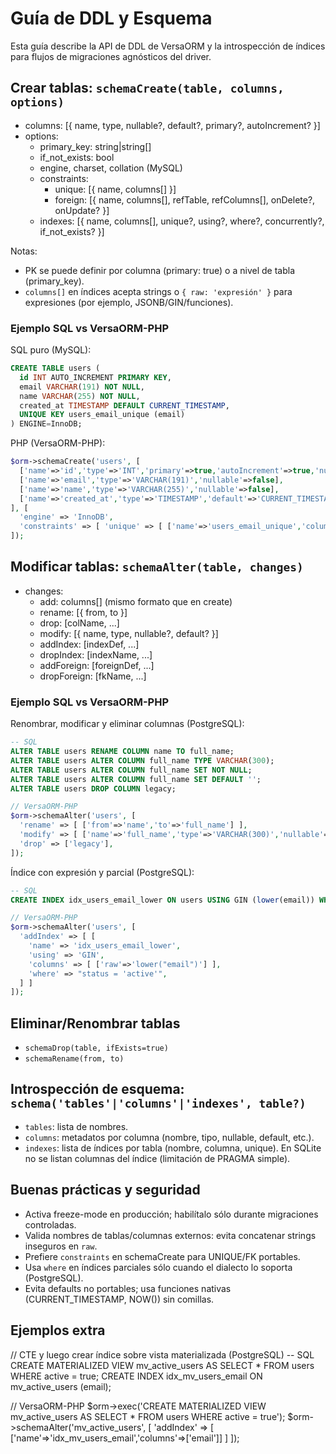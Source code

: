 # Guía de DDL y Esquema

Esta guía describe la API de DDL de VersaORM y la introspección de índices para flujos de migraciones agnósticos del driver.

## Crear tablas: `schemaCreate(table, columns, options)`

- columns: [{ name, type, nullable?, default?, primary?, autoIncrement? }]
- options:
  - primary_key: string|string[]
  - if_not_exists: bool
  - engine, charset, collation (MySQL)
  - constraints:
    - unique: [{ name, columns[] }]
    - foreign: [{ name, columns[], refTable, refColumns[], onDelete?, onUpdate? }]
  - indexes: [{ name, columns[], unique?, using?, where?, concurrently?, if_not_exists? }]

Notas:
- PK se puede definir por columna (primary: true) o a nivel de tabla (primary_key).
- `columns[]` en índices acepta strings o `{ raw: 'expresión' }` para expresiones (por ejemplo, JSONB/GIN/funciones).

### Ejemplo SQL vs VersaORM-PHP

SQL puro (MySQL):

```sql
CREATE TABLE users (
  id INT AUTO_INCREMENT PRIMARY KEY,
  email VARCHAR(191) NOT NULL,
  name VARCHAR(255) NOT NULL,
  created_at TIMESTAMP DEFAULT CURRENT_TIMESTAMP,
  UNIQUE KEY users_email_unique (email)
) ENGINE=InnoDB;
```

PHP (VersaORM-PHP):

```php
$orm->schemaCreate('users', [
  ['name'=>'id','type'=>'INT','primary'=>true,'autoIncrement'=>true,'nullable'=>false],
  ['name'=>'email','type'=>'VARCHAR(191)','nullable'=>false],
  ['name'=>'name','type'=>'VARCHAR(255)','nullable'=>false],
  ['name'=>'created_at','type'=>'TIMESTAMP','default'=>'CURRENT_TIMESTAMP'],
], [
  'engine' => 'InnoDB',
  'constraints' => [ 'unique' => [ ['name'=>'users_email_unique','columns'=>['email']] ] ],
]);
```

## Modificar tablas: `schemaAlter(table, changes)`

- changes:
  - add: columns[] (mismo formato que en create)
  - rename: [{ from, to }]
  - drop: [colName, ...]
  - modify: [{ name, type, nullable?, default? }]
  - addIndex: [indexDef, ...]
  - dropIndex: [indexName, ...]
  - addForeign: [foreignDef, ...]
  - dropForeign: [fkName, ...]

### Ejemplo SQL vs VersaORM-PHP

Renombrar, modificar y eliminar columnas (PostgreSQL):

```sql
-- SQL
ALTER TABLE users RENAME COLUMN name TO full_name;
ALTER TABLE users ALTER COLUMN full_name TYPE VARCHAR(300);
ALTER TABLE users ALTER COLUMN full_name SET NOT NULL;
ALTER TABLE users ALTER COLUMN full_name SET DEFAULT '';
ALTER TABLE users DROP COLUMN legacy;
```

```php
// VersaORM-PHP
$orm->schemaAlter('users', [
  'rename' => [ ['from'=>'name','to'=>'full_name'] ],
  'modify' => [ ['name'=>'full_name','type'=>'VARCHAR(300)','nullable'=>false,'default'=>''] ],
  'drop' => ['legacy'],
]);
```

Índice con expresión y parcial (PostgreSQL):

```sql
-- SQL
CREATE INDEX idx_users_email_lower ON users USING GIN (lower(email)) WHERE status = 'active';
```

```php
// VersaORM-PHP
$orm->schemaAlter('users', [
  'addIndex' => [ [
    'name' => 'idx_users_email_lower',
    'using' => 'GIN',
    'columns' => [ ['raw'=>'lower("email")'] ],
    'where' => "status = 'active'",
  ] ]
]);
```

## Eliminar/Renombrar tablas

- `schemaDrop(table, ifExists=true)`
- `schemaRename(from, to)`

## Introspección de esquema: `schema('tables'|'columns'|'indexes', table?)`

- `tables`: lista de nombres.
- `columns`: metadatos por columna (nombre, tipo, nullable, default, etc.).
- `indexes`: lista de índices por tabla (nombre, columna, unique). En SQLite no se listan columnas del índice (limitación de PRAGMA simple).

## Buenas prácticas y seguridad
- Activa freeze-mode en producción; habilítalo sólo durante migraciones controladas.
- Valida nombres de tablas/columnas externos: evita concatenar strings inseguros en `raw`.
- Prefiere `constraints` en schemaCreate para UNIQUE/FK portables.
- Usa `where` en índices parciales sólo cuando el dialecto lo soporta (PostgreSQL).
- Evita defaults no portables; usa funciones nativas (CURRENT_TIMESTAMP, NOW()) sin comillas.

## Ejemplos extra

// CTE y luego crear índice sobre vista materializada (PostgreSQL)
-- SQL
CREATE MATERIALIZED VIEW mv_active_users AS SELECT * FROM users WHERE active = true;
CREATE INDEX idx_mv_users_email ON mv_active_users (email);

// VersaORM-PHP
$orm->exec('CREATE MATERIALIZED VIEW mv_active_users AS SELECT * FROM users WHERE active = true');
$orm->schemaAlter('mv_active_users', [ 'addIndex' => [ ['name'=>'idx_mv_users_email','columns'=>['email']] ] ]);
